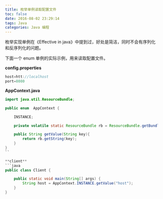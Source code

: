 ```yaml
---
title: 枚举单例读取配置文件
toc: false
date: 2016-08-02 23:29:14
tags: Java
categories: Java 编程
---
```


枚举实现单例在《Effective in java》中提到过，好处是简洁，同时不会有序列化和反序列化的问题。
<!--more-->
下面一个 enum 单例的实际示例，用来读取配置文件。

**config.properties**
```java
host=htt://localhost
port=8080
```

**AppContext.java**
```java
import java.util.ResourceBundle;

public enum  AppContext {

    INSTANCE;

    private volatile static ResourceBundle rb = ResourceBundle.getBundle("config");

    public String getValue(String key){
        return rb.getString(key);
    }
}
``

**client**
```java
public class Client {

    public static void main(String[] args) {
        String host = AppContext.INSTANCE.getValue("host");
    }
}
```
